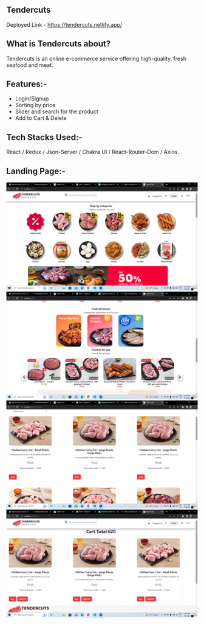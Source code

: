 ## Tendercuts
Deployed Link - https://tendercuts.netlify.app/
  ## What is Tendercuts about?
   Tendercuts is an online e-commerce service offering high-quality, fresh seafood and meat.
 ## Features:-

- Login/Signup
- Sorting by price
- Slider and search for the product
- Add to Cart & Delete
## Tech Stacks Used:-
React / Redux  / Json-Server / Chakra UI  / React-Router-Dom / Axios.
## Landing Page:-
![Alt text](image/Screenshot%20(71).png)
![Alt text](image/Screenshot%20(72).png)
![Alt text](image/Screenshot%20(73).png)
![Alt text](image/Screenshot%20(74).png)
